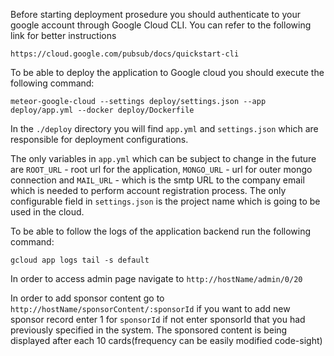 Before starting deployment prosedure you should authenticate to your google account
through Google Cloud CLI. You can refer to the following link for better instructions

`https://cloud.google.com/pubsub/docs/quickstart-cli`
 
To be able to deploy the application to Google cloud you should execute the following command:

``meteor-google-cloud --settings deploy/settings.json --app deploy/app.yml --docker deploy/Dockerfile``

In the `./deploy` directory you will find `app.yml` and `settings.json`
which are responsible for deployment configurations.

The only variables in `app.yml` which can be subject to change in the future
are `ROOT_URL` - root url for the application, `MONGO_URL` - url for outer mongo connection
and `MAIL_URL` - which is the smtp URL to the company email which is needed to perform account registration process. The only configurable field in 
`settings.json` is the project name which is going to be used in the cloud.

To be able to follow the logs of the application backend run the following command:

`gcloud app logs tail -s default`

In order to access admin page navigate to `http://hostName/admin/0/20`

In order to add sponsor content go to  `http://hostName/sponsorContent/:sponsorId`
    if you want to add new sponsor record enter 1 for `sponsorId` if not enter sponsorId that you 
    had previously specified in the system. The sponsored content is being displayed after each 10 cards(frequency can be easily modified code-sight)